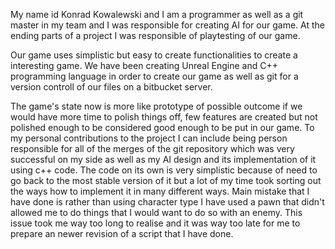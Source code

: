 My name id Konrad Kowalewski and I am a programmer as well as a git master in my team and I was responsible for creating AI for our game. At the ending parts of a project I was responsible of playtesting of our game.

Our game uses simplistic but easy to create functionalities to create a interesting game. We have been creating Unreal Engine and C++ programming language in order to create our game as well as git for a version controll of our files on a bitbucket server.

The game's state now is more like prototype of possible outcome if we would have more time to polish things off, few features are created but not polished enough to be considered good enough to be put in our game. To my personal contributions to the project I can include being person responsible for all of the merges of the git repository which was very successful on my side as well as my AI design and its implementation of it using c++ code. The code on its own is very simplistic because of need to go back to the most stable version of it but a lot of my time took sorting out the ways how to implement it in many different ways. Main mistake that I have done is rather than using character type I have used a pawn that didn't allowed me to do things that I would want to do so with an enemy. This issue took me way too long to realise and it was way too late for me to prepare an newer revision of a script that I have done.
